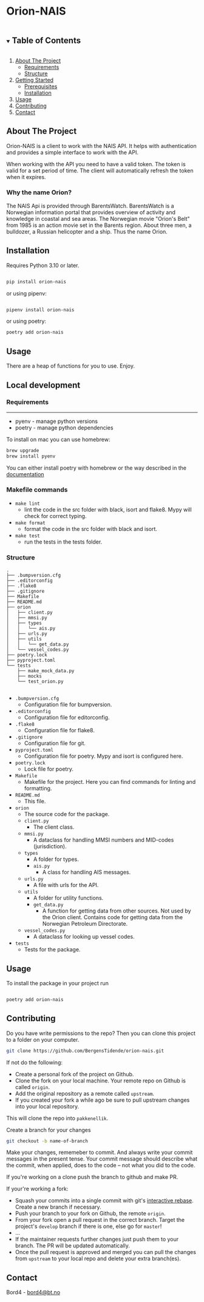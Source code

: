# Orion-NAIS


<!-- TABLE OF CONTENTS -->
<details open="open">
  <summary><h2 style="display: inline-block">Table of Contents</h2></summary>
  <ol>
    <li>
      <a href="#about-the-project">About The Project</a>
      <ul>
        <li><a href="#requirements">Requirements</a></li>
        <li><a href="#structure">Structure</a></li>
      </ul>
    </li>
    <li>
      <a href="#getting-started">Getting Started</a>
      <ul>
        <li><a href="#prerequisites">Prerequisites</a></li>
        <li><a href="#installation">Installation</a></li>
      </ul>
    </li>
    <li><a href="#usage">Usage</a></li>
    <li><a href="#contributing">Contributing</a></li>
    <li><a href="#contact">Contact</a></li>
  </ol>
</details>

<!-- ABOUT THE PROJECT -->

## About The Project

Orion-NAIS is a client to work with the NAIS API. It helps with authentication and provides a simple interface to work with the API.

When working with the API you need to have a valid token. The token is valid for a set period of time. The client will automatically refresh the token when it expires.

### Why the name Orion?

The NAIS Api is provided through BarentsWatch. BarentsWatch is a Norwegian information portal that provides overview of activity and knowledge in coastal and sea areas. The Norwegian movie "Orion's Belt" from 1985 is an action movie set in the Barents region. About three men, a bulldozer, a Russian helicopter and a ship. Thus the name Orion.

## Installation

Requires Python 3.10 or later.

```bash

pip install orion-nais

```

or using pipenv:

```bash

pipenv install orion-nais

```

or using poetry:

```bash
poetry add orion-nais
```

## Usage

There are a heap of functions for you to use. Enjoy.

## Local development

### Requirements
---

- pyenv - manage python versions
- poetry - manage python dependencies

To install on mac you can use homebrew:

```bash
brew upgrade
brew install pyenv
```

You can either install poetry with homebrew or the way described in the [documentation](https://python-poetry.org/docs/#installation)


### Makefile commands

- `make lint`
  - lint the code in the src folder with black, isort and flake8. Mypy will check for correct typing.
- `make format`
  - format the code in the src folder with black and isort.
- `make test`
  - run the tests in the tests folder.


### Structure

```
.
├── .bumpversion.cfg
├── .editorconfig
├── .flake8
├── .gitignore
├── Makefile
├── README.md
├── orion
│   ├── client.py
│   ├── mmsi.py
│   ├── types
│   │   └── ais.py
│   ├── urls.py
│   ├── utils
│   │   └── get_data.py
│   └── vessel_codes.py
├── poetry.lock
├── pyproject.toml
└── tests
    ├── make_mock_data.py
    ├── mocks
    └── test_orion.py
    
```

- `.bumpversion.cfg`
  - Configuration file for bumpversion.
- `.editorconfig`
  - Configuration file for editorconfig.
- `.flake8`
  - Configuration file for flake8.
- `.gitignore`
  - Configuration file for git.
- `pyproject.toml`
  - Configuration file for poetry. Mypy and isort is configured here.
- `poetry.lock`
  - Lock file for poetry.
- `Makefile`
  - Makefile for the project. Here you can find commands for linting and formatting.
- `README.md`
  - This file.
- `orion`
  - The source code for the package.
  - `client.py`
    - The client class.
  - `mmsi.py`
    - A dataclass for handling MMSI numbers and MID-codes (jurisdiction).
  - `types`
    - A folder for types.
    - `ais.py`
      - A class for handling AIS messages.
  - `urls.py`
    - A file with urls for the API.
  - `utils`
    - A folder for utility functions.
    - `get_data.py`
      - A function for getting data from other sources. Not used by the Orion client. Contains code for getting data from the Norwegian Petroleum Directorate.
  - `vessel_codes.py`
    - A dataclass for looking up vessel codes.
- `tests`
  - Tests for the package.

## Usage

To install the package in your project run

```bash

poetry add orion-nais
```

## Contributing

Do you have write permissions to the repo? Then you can clone this project to a folder on your computer.

```bash
git clone https://github.com/BergensTidende/orion-nais.git
```

If not do the following:

- Create a personal fork of the project on Github.
- Clone the fork on your local machine. Your remote repo on Github is called `origin`.
- Add the original repository as a remote called `upstream`.
- If you created your fork a while ago be sure to pull upstream changes into your local repository.

This will clone the repo into `pakkenellik`. 

Create a branch for your changes

```bash
git checkout -b name-of-branch
```

Make your changes, rememeber to commit. And always write your commit messages in the present tense. Your commit message should describe what the commit, when applied, does to the code – not what you did to the code.

If you're working on a clone push the branch to github and make PR.

If your're working a fork:

- Squash your commits into a single commit with git's [interactive rebase](https://help.github.com/articles/interactive-rebase). Create a new branch if necessary.
- Push your branch to your fork on Github, the remote `origin`.
- From your fork open a pull request in the correct branch. Target the project's `develop` branch if there is one, else go for `master`!
- …
- If the maintainer requests further changes just push them to your branch. The PR will be updated automatically.
- Once the pull request is approved and merged you can pull the changes from `upstream` to your local repo and delete
  your extra branch(es).

 <!-- CONTACT -->

## Contact

Bord4 - bord4@bt.no
